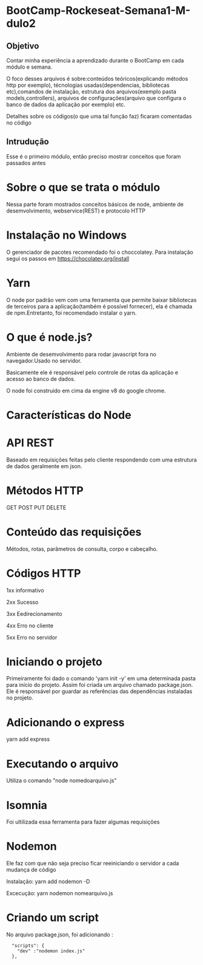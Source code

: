 # BootCamp-Rockeseat-Semana1-M-dulo2
## Objetivo
Contar minha experiência a aprendizado durante o BootCamp em cada módulo e semana.

O foco desses arquivos é sobre:conteúdos teóricos(explicando métodos http por exemplo), técnologias usadas(dependencias, bibliotecas etc),comandos de instalação, estrutura dos arquivos(exemplo pasta models,controllers), arquivos de configurações(arquivo que configura o banco de dados da aplicação por exemplo) etc.

Detalhes sobre os códigos(o que uma tal função faz) ficaram comentadas no código
## Intrudução
Esse é o primeiro módulo, então preciso mostrar conceitos que foram passados antes
# Sobre o que se trata o módulo
Nessa parte foram mostrados conceitos básicos de node, ambiente de desemvolvimento, webservice(REST) e protocolo HTTP
# Instalação no Windows
O gerenciador de pacotes recomendado foi o choccolatey.
Para instalação segui os passos em https://chocolatey.org/install
# Yarn
O node por padrão vem com uma ferramenta que permite baixar bibliotecas de terceiros para a aplicação(também é possível fornecer), ela é chamada de npm.Entretanto, foi recomendado instalar o yarn.
# O que é node.js?
Ambiente de desemvolvimento para rodar javascript fora no navegador.Usado no servidor.

Basicamente ele é responsável pelo controle de rotas da aplicação e acesso ao banco de dados.

O node foi construido em cima da engine v8 do google chrome.

# Características do Node


# API REST
Baseado em requisições feitas pelo cliente respondendo com uma estrutura de dados geralmente em json.
# Métodos HTTP
GET POST PUT DELETE
# Conteúdo das requisições
Métodos, rotas, parâmetros de consulta, corpo e cabeçalho.
# Códigos HTTP
1xx informativo

2xx Sucesso

3xx Eedirecionamento

4xx Erro no cliente

5xx Erro no servidor

# Iniciando o projeto
Primeiramente foi dado o comando 'yarn init -y' em uma determinada pasta para início do projeto. Assim foi criada um arquivo chamado package.json. Ele é responsável por guardar as referências das dependências instaladas no projeto.
# Adicionando o express
yarn add express
# Executando o arquivo 
Utiliza o comando "node nomedoarquivo.js"
# Isomnia
Foi ultilizada essa ferramenta para fazer algumas requisições
# Nodemon
Ele faz com que não seja preciso ficar reeiniciando o servidor a cada mudança de código

Instalação: yarn add nodemon -D

Excecução: yarn nodemon nomearquivo.js

# Criando um script
No arquivo package.json, foi adicionando :
```
  "scripts": {
    "dev" :"nodemon index.js"
  },
```





